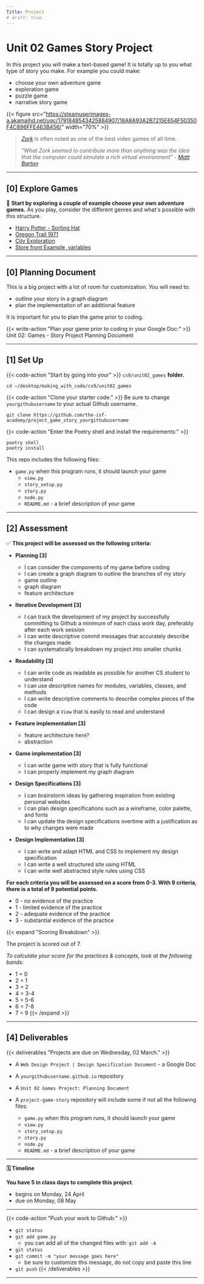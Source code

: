 ```yaml
---
Title: Project
# draft: true
---
```


# Unit 02 Games Story Project

In this project you will make a text-based game! It is totally up to you what type of story you make. For example you could make:
- choose your own adventure game 
- exploration game
- puzzle game 
- narrative story game

{{< figure src="https://steamuserimages-a.akamaihd.net/ugc/1791848543425884907/18A8A93A2B7215E654F50350F4C896FFE463B456/" width="70%" >}}
> [*Zork*](https://en.wikipedia.org/wiki/Zork) is often noted as one of the best video games of all time. 
>
>*"What Zork seemed to contribute more than anything was the idea that the computer could simulate a rich virtual environment" - [Matt Barton](https://web.archive.org/web/20220809014122/https://www.gamedeveloper.com/pc/the-history-of-zork)*

---


## [0] Explore Games


👾 **Start by exploring a couple of example choose your own adventure games.** As you play, consider the different genres and what's possible with this structure. 
- [Harry Potter - Sorting Hat](https://unfold.studio/stories/303/)
- [Oregon Trail 1971](https://unfold.studio/stories/10782/)
- [City Exploration](https://unfold.studio/stories/2649/)
- [Store front Example, variables](https://unfold.studio/stories/1065/)


---

## [0] Planning Document

This is a big project with a lot of room for customization. You will need to:
- outline your story in a graph diagram 
- plan the implementation of an additional feature 

It is important for you to plan the game prior to coding. 

{{< write-action "Plan your game prior to coding in your Google Doc:" >}} Unit 02: Games  - Story Project Planning Document


---


##  [1] Set Up

{{< code-action "Start by going into your" >}} `cs9/unit02_games` **folder.**
```shell
cd ~/desktop/making_with_code/cs9/unit02_games
```

{{< code-action "Clone your starter code." >}} Be sure to change `yourgithubusername` to your actual Github username.
```shell
git clone https://github.com/the-isf-academy/project_game_story_yourgithubusername
```

{{< code-action "Enter the Poetry shell and install the requirements:" >}}
```shell
poetry shell
poetry install
```

This repo includes the following files:
 - `game.py` when this program runs, it should launch your game
    - `view.py`
    - `story_setup.py`
    - `story.py`
    - `node.py`
    - `README.md` - a brief description of your game


---
## [2] Assessment


✅  **This project will be assessed on the following criteria:**
- **Planning [3]** 
    - I can consider the components of my game before coding
    - I can create a graph diagram to outline the branches of my story
    - game outline
    - graph diagram 
    - feature architecture 
- **Iterative Development [3]**
    - I can track the development of my project by successfully committing to Github a minimum of each class work day, preferably after each work session
    - I can write descriptive commit messages that accurately describe the changes made
    - I can systematically breakdown my project into smaller chunks  
- **Readability [3]**
    - I can write code as readable as possible for another CS student to understand
    - I can use descriptive names for modules, variables, classes, and methods
    - I can write descriptive comments to describe complex pieces of the code
    - I can design a `View` that is easily to read and understand 
- **Feature implementation [3]**
    - feature architecture here? 
    - abstraction 
- **Game implementation [3]**
    - I can write game with story that is fully functional 
    - I can properly implement my graph diagram



- **Design Specifications [3]**
    - I can brainstorm ideas by gathering inspiration from existing personal websites
    - I can plan design specifications such as a wireframe, color palette, and fonts 
    - I can update the design specifications overtime with a justification as to why changes were made
- **Design Implementation [3]**
    - I can write and adapt HTML and CSS to implement my design specification
    - I can write a well structured site using HTML
    - I can write well abstracted style rules using CSS 


**For each criteria you will be assessed on a score from 0-3. With 9 criteria, there is a total of 9 potential points.** 
- 0 - no evidence of the practice
- 1 - limited evidence of the practice
- 2 - adequate evidence of the practice
- 3 - substantial evidence of the practice

{{< expand "Scoring Breakdown" >}}

The project is scored out of 7. 

*To calculate your score for the practices & concepts, look at the following bands:*

- 1 = 0
- 2 = 1
- 3 = 2
- 4 = 3-4
- 5 = 5-6
- 6 = 7-8
- 7 = 9
{{< /expand >}}


---

## [4] Deliverables

{{< deliverables  "Projects are due on Wednesday, 02 March." >}}

- A `Web Design Project | Design Specification Document` - a Google Doc
- A `yourgithubusername.github.io` repository 

- A `Unit 02 Games Project: Planning Document` 
- A `project-game-story` repository will include some if not all the following files:
    - `game.py` when this program runs, it should launch your game
    - `view.py`
    - `story_setup.py`
    - `story.py`
    - `node.py`
    - `README.md` - a brief description of your game


---

**🗓️ Timeline**

**You have 5 in class days to complete this project.**

- begins on Monday, 24 April 
- due on Monday, 08 May 

---

{{< code-action "Push your work to Github:" >}}
- `git status`
- `git add game.py`
    - you can add all of the changed files with: `git add -A`
- `git status`
- `git commit -m "your message goes here"`
    - be sure to customize this message, do not copy and paste this line
- `git push`
{{< /deliverables >}}

---



